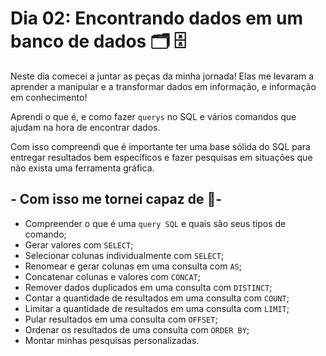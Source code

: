 # Dia 02: Encontrando dados em um banco de dados 🗂 🗄

Neste dia comecei a juntar as peças da minha jornada! Elas me levaram a aprender a manipular e a transformar dados em informação, e informação em conhecimento!

Aprendi o que é, e como fazer `querys` no SQL e vários comandos que ajudam na hora de encontrar dados.

Com isso compreendi que é importante ter uma base sólida do SQL para entregar resultados bem específicos e fazer pesquisas em situações que não exista uma ferramenta gráfica.

## - Com isso me tornei capaz de 📝-

- Compreender o que é uma `query SQL` e quais são seus tipos de comando;
- Gerar valores com `SELECT`;
- Selecionar colunas individualmente com `SELECT`;
- Renomear e gerar colunas em uma consulta com `AS`;
- Concatenar colunas e valores com `CONCAT`;
- Remover dados duplicados em uma consulta com `DISTINCT`;
- Contar a quantidade de resultados em uma consulta com `COUNT`;
- Limitar a quantidade de resultados em uma consulta com `LIMIT`;
- Pular resultados em uma consulta com `OFFSET`;
- Ordenar os resultados de uma consulta com `ORDER BY`;
- Montar minhas pesquisas personalizadas.
